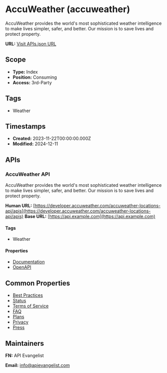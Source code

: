 # AccuWeather (accuweather)
AccuWeather provides the world's most sophisticated weather intelligence to make lives simpler, safer, and better. Our mission is to save lives and protect property.

**URL:** [Visit APIs.json URL](https://raw.githubusercontent.com/api-search/weather/main/_apis/accuweather/apis.md)

## Scope

- **Type:** Index 
- **Position:** Consuming 
- **Access:** 3rd-Party 

## Tags

- Weather

## Timestamps

- **Created:** 2023-11-22T00:00:00.000Z 
- **Modified:** 2024-12-11 

## APIs

### AccuWeather API
AccuWeather provides the world's most sophisticated weather intelligence to make lives simpler, safer, and better. Our mission is to save lives and protect property.

**Human URL:** [https://developer.accuweather.com/accuweather-locations-api/apis](https://developer.accuweather.com/accuweather-locations-api/apis)
**Base URL:** [https://api.example.com](https://api.example.com)

#### Tags

- Weather

#### Properties

- [Documentation](https://developer.accuweather.com/accuweather-locations-api/apis)
- [OpenAPI](properties/accuweather-openapi-original.yml)

## Common Properties

- [Best Practices](https://developer.accuweather.com/best-practices)
- [Status](https://status.accuweather.com/)
- [Terms of Service](https://developer.accuweather.com/legal)
- [FAQ](https://developer.accuweather.com/faq-page)
- [Plans](https://developer.accuweather.com/packages)
- [Privacy](http://www.accuweather.com/en/privacy)
- [Press](http://www.accuweather.com/en/press)

## Maintainers

**FN:** API Evangelist

**Email:** info@apievangelist.com

